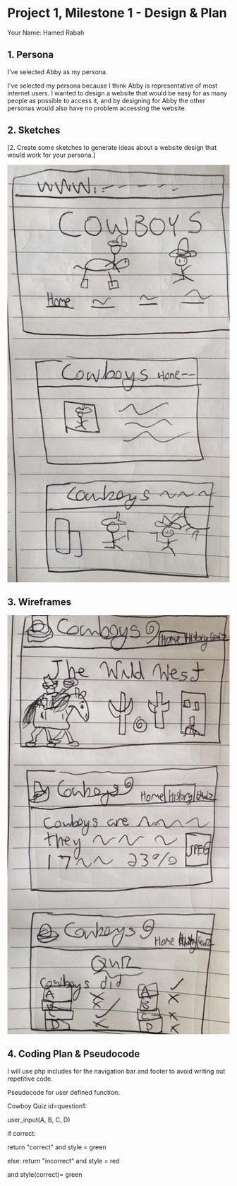# Project 1, Milestone 1 - Design & Plan

Your Name: Hamed Rabah

## 1. Persona


I've selected Abby as my persona.

I've selected my persona because I think Abby is representative of most internet users. I wanted to design a website that would be easy for as many people as possible to access it, and by designing for Abby the other personas would also have no problem accessing the website.

## 2. Sketches

[2. Create some sketches to generate ideas about a website design that would work for your persona.]

![](lowUI.jpg)


## 3. Wireframes


![](highUI.jpg)

## 4. Coding Plan & Pseudocode

I will use php includes for the navigation bar and footer to avoid writing out repetitive code.

Pseudocode for user defined function:

Cowboy Quiz id=question1:

user_input(A, B, C, D)

if correct:

  return "correct" and style = green

else:
  return "incorrect" and style = red

  and style(correct)= green
